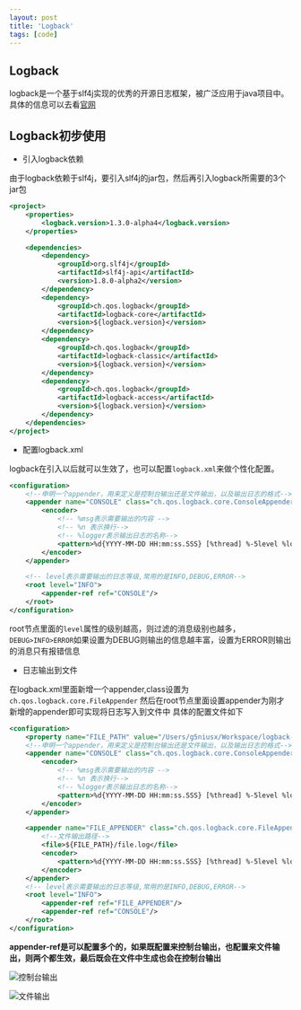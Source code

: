 ```yaml
---
layout: post
title: 'Logback'
tags: [code]
---
```


## Logback

logback是一个基于slf4j实现的优秀的开源日志框架，被广泛应用于java项目中。具体的信息可以去看[官网](https://logback.qos.ch/)

## Logback初步使用

- 引入logback依赖

由于logback依赖于slf4j，要引入slf4j的jar包，然后再引入logback所需要的3个jar包

```xml
<project>
    <properties>
        <logback.version>1.3.0-alpha4</logback.version>
    </properties>

    <dependencies>
        <dependency>
            <groupId>org.slf4j</groupId>
            <artifactId>slf4j-api</artifactId>
            <version>1.8.0-alpha2</version>
        </dependency>
        <dependency>
            <groupId>ch.qos.logback</groupId>
            <artifactId>logback-core</artifactId>
            <version>${logback.version}</version>
        </dependency>
        <dependency>
            <groupId>ch.qos.logback</groupId>
            <artifactId>logback-classic</artifactId>
            <version>${logback.version}</version>
        </dependency>
        <dependency>
            <groupId>ch.qos.logback</groupId>
            <artifactId>logback-access</artifactId>
            <version>${logback.version}</version>
        </dependency>
    </dependencies>
</project>    
```

- 配置logback.xml

logback在引入以后就可以生效了，也可以配置`logback.xml`来做个性化配置。

```xml
<configuration>
    <!--申明一个appender，用来定义是控制台输出还是文件输出，以及输出日志的格式-->
    <appender name="CONSOLE" class="ch.qos.logback.core.ConsoleAppender">
        <encoder>
            <!-- %msg表示需要输出的内容 -->
            <!-- %n 表示换行-->
            <!-- %logger表示输出日志的名称-->
            <pattern>%d{YYYY-MM-DD HH:mm:ss.SSS} [%thread] %-5level %logger{36} - %msg%n</pattern>
        </encoder>
    </appender>

    <!-- level表示需要输出的日志等级,常用的是INFO,DEBUG,ERROR-->
    <root level="INFO">
        <appender-ref ref="CONSOLE"/>
    </root>
</configuration>
```

root节点里面的`level`属性的级别越高，则过滤的消息级别也越多，`DEBUG>INFO>ERROR`如果设置为DEBUG则输出的信息越丰富，设置为ERROR则输出的消息只有报错信息

- 日志输出到文件

在logback.xml里面新增一个appender,class设置为 `ch.qos.logback.core.FileAppender` 然后在root节点里面设置appender为刚才新增的appender即可实现将日志写入到文件中
具体的配置文件如下

```xml
<configuration>
    <property name="FILE_PATH" value="/Users/g5niusx/Workspace/logback-demo/log"/>
    <!--申明一个appender，用来定义是控制台输出还是文件输出，以及输出日志的格式-->
    <appender name="CONSOLE" class="ch.qos.logback.core.ConsoleAppender">
        <encoder>
            <!-- %msg表示需要输出的内容 -->
            <!-- %n 表示换行-->
            <!-- %logger表示输出日志的名称-->
            <pattern>%d{YYYY-MM-DD HH:mm:ss.SSS} [%thread] %-5level %logger{36} - %msg%n</pattern>
        </encoder>
    </appender>

    <appender name="FILE_APPENDER" class="ch.qos.logback.core.FileAppender">
        <!--文件输出路径-->
        <file>${FILE_PATH}/file.log</file>
        <encoder>
            <pattern>%d{YYYY-MM-DD HH:mm:ss.SSS} [%thread] %-5level %logger{36} - %msg%n</pattern>
        </encoder>
    </appender>
    <!-- level表示需要输出的日志等级,常用的是INFO,DEBUG,ERROR-->
    <root level="INFO">
        <appender-ref ref="FILE_APPENDER"/>
        <appender-ref ref="CONSOLE"/>
    </root>
</configuration>
```

**appender-ref是可以配置多个的，如果既配置来控制台输出，也配置来文件输出，则两个都生效，最后既会在文件中生成也会在控制台输出**

![控制台输出]({{"/public/images/logback/2018-12-2-logback-console.png"}} "控制台输出")

![文件输出]({{"/public/images/logback/2018-12-2-logback-file.png"}} "文件输出")



